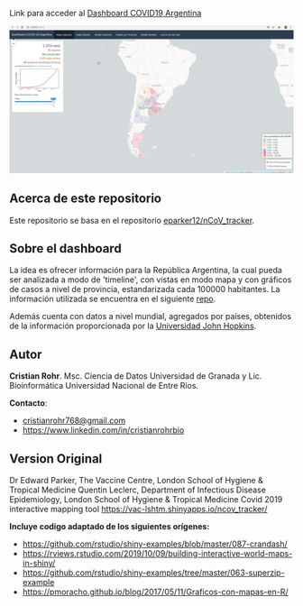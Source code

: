 Link para acceder al [Dashboard COVID19 Argentina](https://cristianrohr.shinyapps.io/covid19_Argentina/)

![](demo_covid19Argentina.gif)


## Acerca de este repositorio
Este repositorio se basa en el repositorio [eparker12/nCoV_tracker](https://github.com/eparker12/nCoV_tracker).

## Sobre el dashboard
La idea es ofrecer información para la República Argentina, la cual pueda ser analizada a modo de 'timeline', con vistas en modo mapa y con gráficos de casos a nivel de provincia, estandarizada cada 100000 habitantes. La información utilizada se encuentra en el siguiente [repo](https://github.com/cristianrohr/covid19ARgentina_stats).

Además cuenta con datos a nivel mundial, agregados por países, obtenidos de la información proporcionada por la [Universidad John Hopkins](https://hub.jhu.edu/novel-coronavirus-information/).

## Autor
**Cristian Rohr**. Msc. Ciencia de Datos Universidad de Granada y Lic. Bioinformática Universidad Nacional de Entre Ríos.

**Contacto**:

+ cristianrohr768@gmail.com
+ https://www.linkedin.com/in/cristianrohrbio

## Version Original
Dr Edward Parker, The Vaccine Centre, London School of Hygiene & Tropical Medicine
Quentin Leclerc, Department of Infectious Disease Epidemiology, London School of Hygiene & Tropical Medicine
Covid 2019 interactive mapping tool https://vac-lshtm.shinyapps.io/ncov_tracker/

**Incluye codigo adaptado de los siguientes orígenes:**
* https://github.com/rstudio/shiny-examples/blob/master/087-crandash/
* https://rviews.rstudio.com/2019/10/09/building-interactive-world-maps-in-shiny/
* https://github.com/rstudio/shiny-examples/tree/master/063-superzip-example
* https://pmoracho.github.io/blog/2017/05/11/Graficos-con-mapas-en-R/
